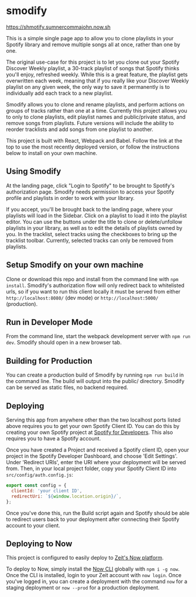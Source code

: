 # smodify
https://shmotify.sumnercommajohn.now.sh


This is a simple single page app to allow you to clone playlists in your Spotify library and remove multiple songs all at once, rather than one by one.


The original use-case for this project is to let you clone out your Spotify Discover Weekly playlist, a 30-track playlist of songs that Spotify thinks you'll enjoy, refreshed weekly. While this is a great feature, the playlist gets overwritten each week, meaning that if you really like your Discover Weekly playlist on any given week, the only way to save it permanently is to individually add each track to a new playlist.  

Smodify allows you to clone and rename playlists, and perform actions on groups of tracks rather than one at a time. Currently this project allows you to only to clone playlists, edit playlist names and public/private status, and remove songs from playlists. Future versions will include the ability to reorder tracklists and add songs from one playlist to another.


This project is built with React, Webpack and Babel. Follow the link at the top to use the most recently deployed version, or follow the instructions below to install on your own machine.

## Using Smodify
At the landing page, click "Login to Spotify" to be brought to Spotify's authorization page. Smodify needs permission to access your Spotify profile and playlists in order to work with your library.

If you accept, you'll be brought back to the landing page, where your playlists will load in the Sidebar. Click on a playlist to load it into the playlist editor. You can use the buttons under the title to clone or delete/unfollow playlists in your library, as well as to edit the details of playlists owned by you. In the tracklist, select tracks using the checkboxes to bring up the tracklist toolbar. Currently, selected tracks can only be removed from playlists. 

## Setup Smodify on your own machine
Clone or download this repo and install from the command line with `npm install`.
Smodify's authorization flow will only redirect back to whitelisted urls, so if you want to run this client locally it must be served from either `http://localhost:8080/` (dev mode) or `http://localhost:5000/` (production).

## Run in Developer Mode
From the command line, start the webpack development server with `npm run dev`. Smodify should open in a new browser tab.

## Building for Production
You can create a production build of Smodify by running `npm run build` in the command line. The build will output into the public/ directory. Smodify can be served as static files, no backend required.

## Deploying
Serving this app from anywhere other than the two localhost ports listed above requires you to get your own Spotify Client ID. You can do this by creating your own Spotify project at [Spotify for Developers](https://developer.spotify.com/dashboard/). This also requires you to have a Spotify account. 

Once you have created a Project and received a Spotify client ID, open your project in the Spotify Developer Dashboard, and choose 'Edit Settings'. Under 'Redirect URIs', enter the URI where your deployment will be served from. Then, in your local project folder, copy your Spotify Client ID into `src/config/auth.config.js`:

```javascript
export const config = {
  clientId: 'your client ID',
  redirectUri: `${window.location.origin}/`,
};
```

Once you've done this, run the Build script again and Spotify should be able to redirect users back to your deployment after connecting their Spotify account to your client. 

## Deploying to Now
This project is configured to easily deploy to [Zeit's Now platform](https://zeit.co/). 

To deploy to Now, simply install the [Now CLI](https://github.com/zeit/now) globally with `npm i -g now`. Once the CLI is installed, login to your Zeit account with `now login`. Once you've logged in, you can create a deployment with the command `now` for a staging deployment or `now --prod` for a production deployment.

